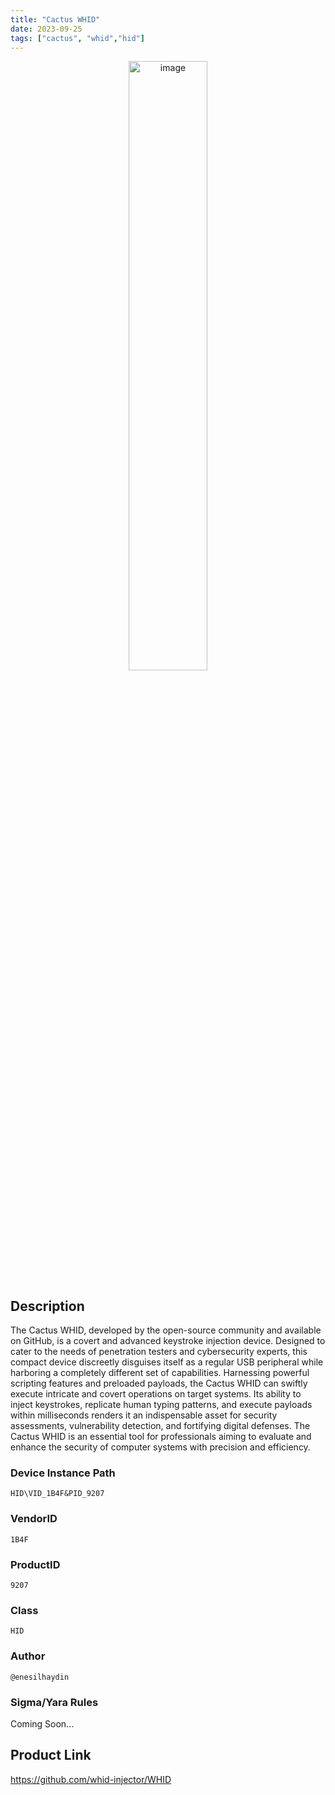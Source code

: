 ```yaml
---
title: "Cactus WHID"
date: 2023-09-25
tags: ["cactus", "whid","hid"]
---
```


<p align="center">
  <img src="./images/cactus.jpg" alt="image" width="50%" height="50%">
</p>

## Description

The Cactus WHID, developed by the open-source community and available on GitHub, is a covert and advanced keystroke injection device. Designed to cater to the needs of penetration testers and cybersecurity experts, this compact device discreetly disguises itself as a regular USB peripheral while harboring a completely different set of capabilities. Harnessing powerful scripting features and preloaded payloads, the Cactus WHID can swiftly execute intricate and covert operations on target systems. Its ability to inject keystrokes, replicate human typing patterns, and execute payloads within milliseconds renders it an indispensable asset for security assessments, vulnerability detection, and fortifying digital defenses. The Cactus WHID is an essential tool for professionals aiming to evaluate and enhance the security of computer systems with precision and efficiency.

### Device Instance Path

```text
HID\VID_1B4F&PID_9207
```

### VendorID

```text
1B4F
```

### ProductID

```text
9207
```
### Class

```text
HID
```

### Author

```text
@enesilhaydin
```

### Sigma/Yara Rules

Coming Soon...

## Product Link

https://github.com/whid-injector/WHID
